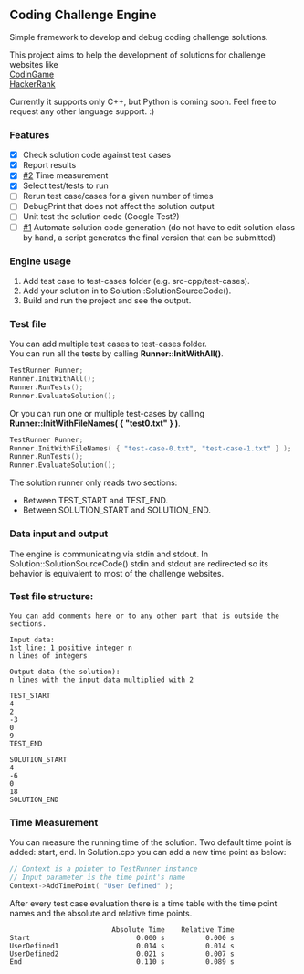 ## Coding Challenge Engine
Simple framework to develop and debug coding challenge solutions.

This project aims to help the development of solutions for challenge websites like  
[CodinGame](https://www.codingame.com)  
[HackerRank](https://www.hackerrank.com)  

Currently it supports only C++, but Python is coming soon. Feel free to request any other language support. :)

### Features
- [x] Check solution code against test cases
- [x] Report results
- [x] [#2](https://github.com/mandyedi/coding-challenge-engine/issues/2 "Time measurement #2") Time measurement
- [x] Select test/tests to run
- [ ] Rerun test case/cases for a given number of times
- [ ] DebugPrint that does not affect the solution output
- [ ] Unit test the solution code (Google Test?)
- [ ] [#1](https://github.com/mandyedi/coding-challenge-engine/issues/1 "Solution cocde generation #1") Automate solution code generation (do not have to edit solution class by hand, a script generates the final version that can be submitted)

### Engine usage
 1. Add test case to test-cases folder (e.g. src-cpp/test-cases).
 2. Add your solution in to Solution::SolutionSourceCode().
 3. Build and run the project and see the output.

### Test file
You can add multiple test cases to test-cases folder.  
You can run all the tests by calling **Runner::InitWithAll()**.
```cpp
TestRunner Runner;
Runner.InitWithAll();
Runner.RunTests();
Runner.EvaluateSolution();
```
Or you can run one or multiple test-cases by calling **Runner::InitWithFileNames( { "test0.txt" } )**.
```cpp
TestRunner Runner;
Runner.InitWithFileNames( { "test-case-0.txt", "test-case-1.txt" } );
Runner.RunTests();
Runner.EvaluateSolution();
```
The solution runner only reads two sections:
 - Between TEST_START and TEST_END.
 - Between SOLUTION_START and SOLUTION_END.

### Data input and output
The engine is communicating via stdin and stdout.
In Solution::SolutionSourceCode() stdin and stdout are redirected so its behavior is equivalent to most of the challenge websites.

### Test file structure:  
```
You can add comments here or to any other part that is outside the sections.

Input data:
1st line: 1 positive integer n
n lines of integers

Output data (the solution):
n lines with the input data multiplied with 2

TEST_START
4
2
-3
0
9
TEST_END

SOLUTION_START
4
-6
0
18
SOLUTION_END
```

### Time Measurement
You can measure the running time of the solution. Two default time point is added: start, end.
In Solution.cpp you can add a new time point as below:
```cpp
// Context is a pointer to TestRunner instance
// Input parameter is the time point's name
Context->AddTimePoint( "User Defined" );
```
After every test case evaluation there is a time table with the time point names and the absolute and relative time points.
```
                         Absolute Time    Relative Time
Start                          0.000 s          0.000 s
UserDefined1                   0.014 s          0.014 s
UserDefined2                   0.021 s          0.007 s
End                            0.110 s          0.089 s
```
